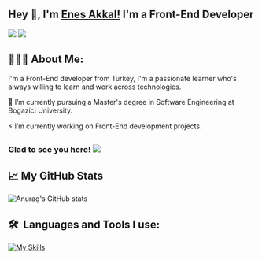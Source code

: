## Hey 👋, I'm [Enes Akkal!](https://github.com/EnesAkkal/) I'm a Front-End Developer

<a target="_blank" href="https://www.linkedin.com/in/enes-akkal-01334a131/"><img src="https://img.shields.io/badge/-LinkedIn-0077B5?style=for-the-badge&logo=Linkedin&logoColor=white"></img></a>
<a target="_blank" href="mailto:enesakkal48@gmail.com"><img src="https://img.shields.io/badge/-Gmail-D14836?style=for-the-badge&logo=Gmail&logoColor=white"></img></a>

## 👨🏻‍💻 About Me:

I'm a Front-End developer from Turkey, I'm a passionate learner who's always willing to learn and work across technologies.

🔭 I’m currently pursuing a Master's degree in Software Engineering at Bogazici University.

⚡ I’m currently working on Front-End development projects.


### Glad to see you here!  ![](https://komarev.com/ghpvc/?username=EnesAkkal&color=blue)

## 📈 My GitHub Stats

![Anurag's GitHub stats](https://github-readme-stats.vercel.app/api?username=EnesAkkal&show_icons=true&theme=radical)

## 🛠  Languages and Tools I use:
[![My Skills](https://skillicons.dev/icons?i=java,kotlin,bootstrap,css,firebase,react,visualstudio,figma&theme=light)](https://skillicons.dev)





<!--
**EnesAkkal/EnesAkkal** is a ✨ _special_ ✨ repository because its `README.md` (this file) appears on your GitHub profile.

Here are some ideas to get you started:

- 🔭 I’m currently working on ...
- 🌱 I’m currently learning ...
- 👯 I’m looking to collaborate on ...
- 🤔 I’m looking for help with ...
- 💬 Ask me about ...
- 📫 How to reach me: ...
- 😄 Pronouns: ...
- ⚡ Fun fact: ...
-->
